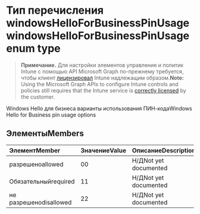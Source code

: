 # <a name="windowshelloforbusinesspinusage-enum-type"></a><span data-ttu-id="e934a-101">Тип перечисления windowsHelloForBusinessPinUsage</span><span class="sxs-lookup"><span data-stu-id="e934a-101">windowsHelloForBusinessPinUsage enum type</span></span>

> <span data-ttu-id="e934a-102">**Примечание.** Для настройки элементов управления и политик Intune с помощью API Microsoft Graph по-прежнему требуется, чтобы клиент [лицензировал](https://go.microsoft.com/fwlink/?linkid=839381) Intune надлежащим образом.</span><span class="sxs-lookup"><span data-stu-id="e934a-102">**Note:** Using the Microsoft Graph APIs to configure Intune controls and policies still requires that the Intune service is [correctly licensed](https://go.microsoft.com/fwlink/?linkid=839381) by the customer.</span></span>

<span data-ttu-id="e934a-103">Windows Hello для бизнеса варианты использования ПИН-кода</span><span class="sxs-lookup"><span data-stu-id="e934a-103">Windows Hello for Business pin usage options</span></span>
## <a name="members"></a><span data-ttu-id="e934a-104">Элементы</span><span class="sxs-lookup"><span data-stu-id="e934a-104">Members</span></span>
|<span data-ttu-id="e934a-105">Элемент</span><span class="sxs-lookup"><span data-stu-id="e934a-105">Member</span></span>|<span data-ttu-id="e934a-106">Значение</span><span class="sxs-lookup"><span data-stu-id="e934a-106">Value</span></span>|<span data-ttu-id="e934a-107">Описание</span><span class="sxs-lookup"><span data-stu-id="e934a-107">Description</span></span>|
|:---|:---|:---|
|<span data-ttu-id="e934a-108">разрешено</span><span class="sxs-lookup"><span data-stu-id="e934a-108">allowed</span></span>|<span data-ttu-id="e934a-109">0</span><span class="sxs-lookup"><span data-stu-id="e934a-109">0</span></span>|<span data-ttu-id="e934a-110">Н/Д</span><span class="sxs-lookup"><span data-stu-id="e934a-110">Not yet documented</span></span>|
|<span data-ttu-id="e934a-111">Обязательный</span><span class="sxs-lookup"><span data-stu-id="e934a-111">required</span></span>|<span data-ttu-id="e934a-112">1</span><span class="sxs-lookup"><span data-stu-id="e934a-112">1</span></span>|<span data-ttu-id="e934a-113">Н/Д</span><span class="sxs-lookup"><span data-stu-id="e934a-113">Not yet documented</span></span>|
|<span data-ttu-id="e934a-114">не разрешено</span><span class="sxs-lookup"><span data-stu-id="e934a-114">disallowed</span></span>|<span data-ttu-id="e934a-115">2</span><span class="sxs-lookup"><span data-stu-id="e934a-115">2</span></span>|<span data-ttu-id="e934a-116">Н/Д</span><span class="sxs-lookup"><span data-stu-id="e934a-116">Not yet documented</span></span>|



